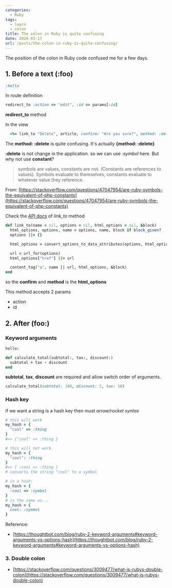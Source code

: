 ```yaml
---
categories:
  - Ruby
tags:
  - learn
  - colon
title: The colon in Ruby is quite confusing
date: 2020-03-17
url: /posts/the-colon-in-ruby-is-quite-confusing/
---
```



The position of the colon in Ruby code confused me for a few days.
## 1. Before a text (:foo)

```ruby
:hello
```

In route definition
```ruby
redirect_to :action => "edit", :id => params[:id]
```
**redirect_to** method

In the view

```ruby
  <%= link_to "Delete", article, confirm: "Are you sure?", method: :delete %>
```

The **method: :delete** is quite confusing.
It's actually **{method: :delete}**

**:delete** is not change in the application. so we can use *:symbol* here.
But why not use **constant**?

> symbols are values, constants are not. (Constants are references to values). Symbols evaluate to themselves, constants evaluate to whatever value they reference.

From: [https://stackoverflow.com/questions/47047954/are-ruby-symbols-the-equivalent-of-php-constants](https://stackoverflow.com/questions/47047954/are-ruby-symbols-the-equivalent-of-php-constants)

Check the [API docs](https://api.rubyonrails.org/) of *link_to* method

```ruby
def link_to(name = nil, options = nil, html_options = nil, &block)
  html_options, options, name = options, name, block if block_given?
  options ||= {}

  html_options = convert_options_to_data_attributes(options, html_options)

  url = url_for(options)
  html_options["href"] ||= url

  content_tag("a", name || url, html_options, &block)
end
```

so the **confirm** and **method** is the **html_options**


This method accepts 2 params
- action
- id


## 2. After (foo:)

### Keyword arguments

```ruby
hello:
```

```ruby
def calculate_total(subtotal:, tax:, discount:)
  subtotal + tax - discount
end
```
**subtotal**, **tax**, **discount** are required and allow switch order of arguments.

```ruby
calculate_total(subtotal: 100, discount: 5, tax: 10)
```
### Hash key

if we want a string is a hash key then must *arrow/rocket syntax*

```ruby
# this will work
my_hash = {
  "cool" => :thing
}
#=> {"cool" => :thing }

# this will not work
my_hash = {
  "cool": :thing
}
#=> { :cool => :thing }
# converts the string "cool" to a symbol
```

```ruby
# in a hash:
my_hash = {
  :cool => :symbol
}
# is the same as...
my_hash = {
  cool: :symbol
}
```

Reference:
- [https://thoughtbot.com/blog/ruby-2-keyword-arguments#keyword-arguments-vs-options-hash](https://thoughtbot.com/blog/ruby-2-keyword-arguments#keyword-arguments-vs-options-hash)

### 3. Double colon
- [https://stackoverflow.com/questions/3009477/what-is-rubys-double-colon](https://stackoverflow.com/questions/3009477/what-is-rubys-double-colon)


